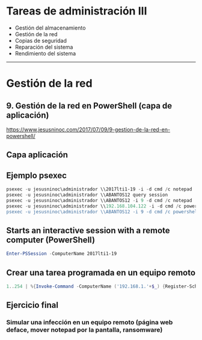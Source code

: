 # Tareas de administración III
- Gestión del almacenamiento
- Gestión de la red
- Copias de seguridad
- Reparación del sistema
- Rendimiento del sistema

---------------

# Gestión de la red
## 9. Gestión de la red en PowerShell (capa de aplicación)
https://www.jesusninoc.com/2017/07/09/9-gestion-de-la-red-en-powershell/

## Capa aplicación

## Ejemplo psexec
```PowerShell
psexec -u jesusninoc\administrador \\2017lti1-19 -i -d cmd /c notepad
psexec -u jesusninoc\administrador \\ABANTOS12 query session
psexec -u jesusninoc\administrador \\ABANTOS12 -i 9 -d cmd /c notepad
psexec -u jesusninoc\administrador \\192.168.104.122 -i -d cmd /c powershell -encodedcommand RwBlAHQALQBEAGEAdABlAA=="
psexec -u jesusninoc\administrador \\ABANTOS12 -i 9 -d cmd /c powershell Start-Process chrome ('data:text/html;base64,PEhUTUw+PEhFQUQ+PFRJVExFPmhhY2tlZDwvVElUTEU+PC9IRUFEPjxIMT48TUFSUVVFRT5oYWNrZWQ8L0gxPjwvTUFSUVVFRT48L0JPRFk+PC9IVE1MPg==')
```
## Starts an interactive session with a remote computer (PowerShell)
```PowerShell
Enter-PSSession -ComputerName 2017lti1-19
```
## Crear una tarea programada en un equipo remoto
```PowerShell
1..254 | %{Invoke-Command -ComputerName ('192.168.1.'+$_) {Register-ScheduledTask Task01 -Action (New-ScheduledTaskAction -Execute "Cmd") -Principal (New-ScheduledTaskPrincipal -GroupId "BUILTIN\administradores" -RunLevel Highest) -Settings (New-ScheduledTaskSettingsSet -RestartCount 5 -RestartInterval 60)}}
```

## Ejercicio final
### Simular una infección en un equipo remoto (página web deface, mover notepad por la pantalla, ransomware)
